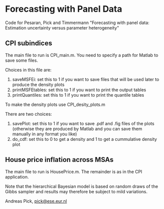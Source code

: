 # Forecasting with Panel Data
Code for Pesaran, Pick and Timmermann "Forecasting with panel data: Estimation uncertainty versus parameter heterogeneity"

CPI subindices
--------------
The main file to run is CPI_main.m. You need to specify a path for Matlab to
save some files. 

Choices in this file are: 
1. saveMSFEi: set this to 1 if you want to save files that will be used later to
  produce the density plots
2. printMSFEtables: set this to 1 if you want to print the output tables
3. printQuantiles: set this to 1 if you want to print the quantile tables 

To make the density plots use CPI_desity_plots.m

There are two choices: 
1. savePlot: set this to 1 if you want to save .pdf and .fig files of the plots
  (otherwise they are produced by Matlab and you can save them manually in any
  format you like)
2. do_cdf: set this to 0 to get a density and 1 to get a cummulative density plot

House price inflation across MSAs
---------------------------------
The main file to run is HousePrice.m. The remainder is as in the CPI application.

Note that the hierarchical Bayesian model is based on random draws of the 
Gibbs sampler and results may therefore be subject to mild variations.

Andreas Pick, pick@ese.eur.nl

